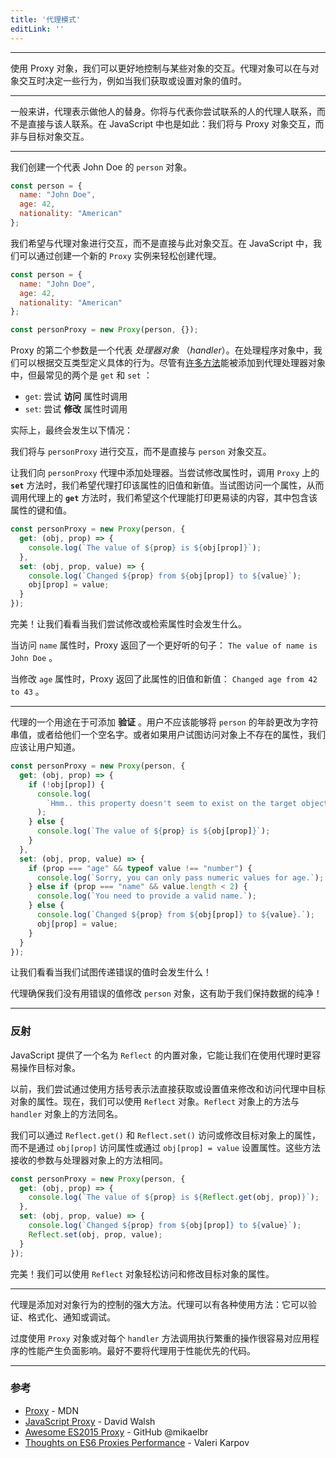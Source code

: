 ```yaml
---
title: '代理模式'
editLink: ''
---
```


<script setup>
import ArticleTitle from '../components/ArticleTitle.vue'
import BiliBili from '../components/BiliBili.vue'
import CodePreview from '../components/CodePreview.vue'

const codes = [
  `const person = {
  name: "John Doe",
  age: 42,
  nationality: "American"
};

const personProxy = new Proxy(person, {
  get: (obj, prop) => {
    console.log(\`The value of \${prop} is \${obj[prop]}\`);
  },
  set: (obj, prop, value) => {
    console.log(\`Changed \${prop} from \${obj[prop]} to \${value}\`);
    obj[prop] = value;
    return true;
  }
});

personProxy.name;
personProxy.age = 43;`,
  `const person = {
  name: "John Doe",
  age: 42,
  nationality: "American"
};

const personProxy = new Proxy(person, {
  get: (obj, prop) => {
    if (!obj[prop]) {
      console.log(\`Hmm.. this property doesn't seem to exist\`);
    } else {
      console.log(\`The value of \${prop} is \${obj[prop]}\`);
    }
  },
  set: (obj, prop, value) => {
    if (prop === "age" && typeof value !== "number") {
      console.log(\`Sorry, you can only pass numeric values for age.\`);
    } else if (prop === "name" && value.length < 2) {
      console.log(\`You need to provide a valid name.\`);
    } else {
      console.log(\`Changed \${prop} from \${obj[prop]} to \${value}.\`);
      obj[prop] = value;
    }
    return true;
  }
});

personProxy.nonExistentProperty;
personProxy.age = "44";
personProxy.name = "";`,
  `const person = {
  name: "John Doe",
  age: 42,
  nationality: "American"
};

const personProxy = new Proxy(person, {
  get: (obj, prop) => {
    console.log(\`The value of \${prop} is \${Reflect.get(obj, prop)}\`);
  },
  set: (obj, prop, value) => {
    console.log(\`Changed \${prop} from \${obj[prop]} to \${value}\`);
    return Reflect.set(obj, prop, value);
  }
});

personProxy.name;
personProxy.age = 43;
personProxy.name = "Jane Doe";`
]

</script>

<article-title title="代理模式" sub="拦截和控制目标对象的交互" />

---

<!-- With a Proxy object, we get more control over the interactions with certain objects. A proxy object can determine the behavior whenever we're interacting with the object, for example when we're getting a value, or setting a value. -->

使用 Proxy 对象，我们可以更好地控制与某些对象的交互。代理对象可以在与对象交互时决定一些行为，例如当我们获取或设置对象的值时。

---

<!-- Generally speaking, a proxy means a stand-in for someone else. Instead of speaking to that person directly, you'll speak to the proxy person who will represent the person you were trying to reach. The same happens in JavaScript: instead of interacting with the target object directly, we'll interact with the Proxy object. -->

一般来讲，代理表示做他人的替身。你将与代表你尝试联系的人的代理人联系，而不是直接与该人联系。在 JavaScript 中也是如此：我们将与 Proxy 对象交互，而非与目标对象交互。

---

<!-- Let's create a `person` object, that represents John Doe. -->

我们创建一个代表 John Doe 的 `person` 对象。

```JavaScript
const person = {
  name: "John Doe",
  age: 42,
  nationality: "American"
};
```

<!-- Instead of interacting with this object directly, we want to interact with a proxy object. In JavaScript, we can easily create a new proxy by creating a new instance of `Proxy`. -->

我们希望与代理对象进行交互，而不是直接与此对象交互。在 JavaScript 中，我们可以通过创建一个新的 `Proxy` 实例来轻松创建代理。

```JavaScript
const person = {
  name: "John Doe",
  age: 42,
  nationality: "American"
};

const personProxy = new Proxy(person, {});
```

<!-- The second argument of `Proxy` is an object that represents the *handler*. In the handler object, we can define specific behavior based on the type of interaction. Although there are [many methods](https://developer.mozilla.org/en-US/docs/Web/JavaScript/Reference/Global_Objects/Proxy) that you can add to the Proxy handler, the two most common ones are `get` and `set`: -->

Proxy 的第二个参数是一个代表 *处理器对象* （*handler*）。在处理程序对象中，我们可以根据交互类型定义具体的行为。尽管有[许多方法](https://developer.mozilla.org/en-US/docs/Web/JavaScript/Reference/Global_Objects/Proxy)能被添加到代理处理器对象中，但最常见的两个是 `get` 和 `set` ：

<!-- - `get`: Gets invoked when trying to **access** a property
- `set`: Gets invoked when trying to **modify** a property -->

- `get`: 尝试 **访问** 属性时调用
- `set`: 尝试 **修改** 属性时调用

<!-- Effectively, what will end up happening is the following: -->

实际上，最终会发生以下情况：

<bili-bili
  video="//player.bilibili.com/player.html?aid=899825058&bvid=BV1AN4y1c7Dt&cid=811202023&page=1"
/>

<!-- Instead of interacting with the `person` object directly, we'll be interacting with the `personProxy`. -->

我们将与 `personProxy` 进行交互，而不是直接与 `person` 对象交互。

<!-- Let's add handlers to the `personProxy` Proxy. When trying to modify a property, thus invoking the **`set`** method on the `Proxy`, we want the proxy to log the previous value and the new value of the property. When trying to access a property, thus invoking the **`get`** method on the `Proxy`, we want the proxy to log a more readable sentence that contains the key and value of the property. -->

让我们向 `personProxy` 代理中添加处理器。当尝试修改属性时，调用 `Proxy` 上的 **`set`** 方法时，我们希望代理打印该属性的旧值和新值。当试图访问一个属性，从而调用代理上的 **`get`** 方法时，我们希望这个代理能打印更易读的内容，其中包含该属性的键和值。

```JavaScript
const personProxy = new Proxy(person, {
  get: (obj, prop) => {
    console.log(`The value of ${prop} is ${obj[prop]}`);
  },
  set: (obj, prop, value) => {
    console.log(`Changed ${prop} from ${obj[prop]} to ${value}`);
    obj[prop] = value;
  }
});
```

<!-- Perfect! Let's see what happens when we're trying to modify or retrieve a property. -->

完美！让我们看看当我们尝试修改或检索属性时会发生什么。

<code-preview
  :code="codes[0]"
  preview="https://codesandbox.io/embed/cocky-bird-rkgyo?expanddevtools=0&view=preview&hidenavigation=1&theme=darkcodemirror=1&runonclick=1"
/>

<!-- When accessing the `name` property, the Proxy returned a better sounding sentence: `The value of name is John Doe`. -->

当访问 `name` 属性时，Proxy 返回了一个更好听的句子： `The value of name is John Doe` 。

<!-- When modifying the `age` property, the Proxy returned the previous and new value of this property: `Changed age from 42 to 43`. -->

当修改 `age` 属性时，Proxy 返回了此属性的旧值和新值： `Changed age from 42 to 43` 。

---

<!-- A proxy can be useful to add **validation**. A user shouldn't be able to change `person`'s age to a string value, or give them an empty name. Or if the user is trying to access a property on the object that doesn't exist, we should let the user know. -->

代理的一个用途在于可添加 **验证** 。用户不应该能够将 `person` 的年龄更改为字符串值，或者给他们一个空名字。或者如果用户试图访问对象上不存在的属性，我们应该让用户知道。

```JavaScript
const personProxy = new Proxy(person, {
  get: (obj, prop) => {
    if (!obj[prop]) {
      console.log(
        `Hmm.. this property doesn't seem to exist on the target object`
      );
    } else {
      console.log(`The value of ${prop} is ${obj[prop]}`);
    }
  },
  set: (obj, prop, value) => {
    if (prop === "age" && typeof value !== "number") {
      console.log(`Sorry, you can only pass numeric values for age.`);
    } else if (prop === "name" && value.length < 2) {
      console.log(`You need to provide a valid name.`);
    } else {
      console.log(`Changed ${prop} from ${obj[prop]} to ${value}.`);
      obj[prop] = value;
    }
  }
});
```

<!-- Let's see what happens when we're trying to pass faulty values! -->

让我们看看当我们试图传递错误的值时会发生什么！

<code-preview
  :code="codes[1]"
  preview="https://codesandbox.io/embed/focused-rubin-dgk2v?expanddevtools=0&view=preview&hidenavigation=1&theme=darkcodemirror=1&runonclick=1"
/>

<!-- The proxy made sure that we weren't modifying the `person` object with faulty values, which helps us keep our data pure! -->

代理确保我们没有用错误的值修改 `person` 对象，这有助于我们保持数据的纯净！

---

<!-- ### Reflect -->
### 反射

<!-- JavaScript provides a built-in object called `Reflect`, which makes it easier for us to manipulate the target object when working with proxies. -->

JavaScript 提供了一个名为 `Reflect` 的内置对象，它能让我们在使用代理时更容易操作目标对象。

<!-- Previously, we tried to modify and access properties on the target object within the proxy through directly getting or setting the values with bracket notation. Instead, we can use the `Reflect` object. The methods on the `Reflect` object have the same name as the methods on the `handler` object. -->

以前，我们尝试通过使用方括号表示法直接获取或设置值来修改和访问代理中目标对象的属性。现在，我们可以使用 `Reflect` 对象。`Reflect` 对象上的方法与 `handler` 对象上的方法同名。

<!-- Instead of accessing properties through `obj[prop]` or setting properties through `obj[prop] = value`, we can access or modify properties on the target object through `Reflect.get()` and `Reflect.set()`. The methods receive the same arguments as the methods on the handler object. -->

我们可以通过 `Reflect.get()` 和 `Reflect.set()` 访问或修改目标对象上的属性，而不是通过 `obj[prop]` 访问属性或通过 `obj[prop] = value` 设置属性。这些方法接收的参数与处理器对象上的方法相同。

```JavaScript
const personProxy = new Proxy(person, {
  get: (obj, prop) => {
    console.log(`The value of ${prop} is ${Reflect.get(obj, prop)}`);
  },
  set: (obj, prop, value) => {
    console.log(`Changed ${prop} from ${obj[prop]} to ${value}`);
    Reflect.set(obj, prop, value);
  }
});
```

<!-- Perfect! We can access and modify the properties on the target object easily with the `Reflect` object. -->

完美！我们可以使用 `Reflect` 对象轻松访问和修改目标对象的属性。

<code-preview
  :code="codes[2]"
  preview="https://codesandbox.io/embed/gallant-violet-o1hjx?expanddevtools=0&view=preview&hidenavigation=1&theme=darkcodemirror=1&runonclick=1"
/>

---
<!-- 
Proxies are a powerful way to add control over the behavior of an object. A proxy can have various use-cases: it can help with validation, formatting, notifications, or debugging. -->

代理是添加对对象行为的控制的强大方法。代理可以有各种使用方法：它可以验证、格式化、通知或调试。

<!-- Overusing the `Proxy` object or performing heavy operations on each `handler` method invocation can easily affect the performance of your application negatively. It's best to not use proxies for performance-critical code. -->

过度使用 `Proxy` 对象或对每个 `handler` 方法调用执行繁重的操作很容易对应用程序的性能产生负面影响。最好不要将代理用于性能优先的代码。

---

<!-- ### References -->
### 参考

- [Proxy](https://developer.mozilla.org/en-US/docs/Web/JavaScript/Reference/Global_Objects/Proxy) - MDN
- [JavaScript Proxy](https://davidwalsh.name/javascript-proxy) - David Walsh
- [Awesome ES2015 Proxy](https://github.com/mikaelbr/awesome-es2015-proxy) - GitHub @mikaelbr
- [Thoughts on ES6 Proxies Performance](http://thecodebarbarian.com/thoughts-on-es6-proxies-performance) - Valeri Karpov